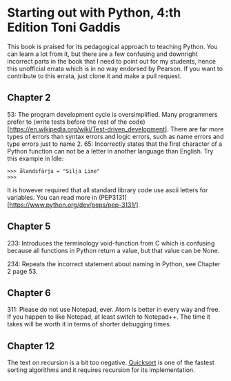 # Starting out with Python, 4:th Edition Toni Gaddis
This book is praised for its pedagogical approach to teaching Python. You
can learn a lot from it, but there are a few confusing and downright incorrect
parts in the book that I need to point out for my students, hence this unofficial
errata which is in no way endorsed by Pearson. If you want to contribute to this
errata, just clone it and make a pull request.

## Chapter 2
53: The program development cycle is oversimplified. Many programmers prefer to
(write tests before the rest of the code)[https://en.wikipedia.org/wiki/Test-driven_development].
There are far more types of errors than syntax errors and logic errors, such as name errors and type errors just to
name 2.
65: Incorrectly states that the first character of a Python function can not be
a letter in another language than English. Try this example in Idle:
```
>>> ålandsfärja = "Silja Line"
>>>
```
It *is* however required that all standard library code use ascii letters for
variables. You can read more in (PEP3131)[https://www.python.org/dev/peps/pep-3131/].

## Chapter 5
233: Introduces the terminology void-function from C which is confusing because
all functions in Python return a value, but that value can be None.

234: Repeats the incorrect statement about naming in Python, see Chapter 2 page 53.

## Chapter 6
311: Please do not use Notepad, ever. Atom is better in every way and free. If
you happen to like Notepad, at least switch to Notepad++. The time it takes will
be worth it in terms of shorter debugging times.

## Chapter 12
The text on recursion is a bit too negative. [Quicksort](https://en.wikipedia.org/wiki/Quicksort) is one
of the fastest sorting algorithms and it requires recursion for its implementation.
